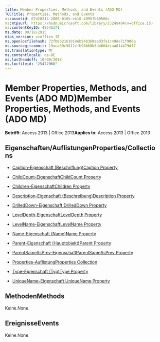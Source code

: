 ```yaml
---
title: Member Properties, Methods, and Events (ADO MD)
TOCTitle: Properties, Methods, and Events
ms:assetid: 67d28214-2805-010b-eb10-4995fb69506c
ms:mtpsurl: https://msdn.microsoft.com/library/JJ249404(v=office.15)
ms:contentKeyID: 48545371
ms.date: 09/18/2015
mtps_version: v=office.15
ms.openlocfilehash: 72fb8b2101018eb94b369aed3fa1c49de71f906a
ms.sourcegitcommit: 19aca09c5812cfb98b68b5d4604dcaa814479df7
ms.translationtype: MT
ms.contentlocale: de-DE
ms.lasthandoff: 10/09/2018
ms.locfileid: "25472968"
---
```

# <a name="member-properties-methods-and-events-ado-md"></a><span data-ttu-id="261cd-102">Member Properties, Methods, and Events (ADO MD)</span><span class="sxs-lookup"><span data-stu-id="261cd-102">Member Properties, Methods, and Events (ADO MD)</span></span>


<span data-ttu-id="261cd-103">**Betrifft**: Access 2013 | Office 2013</span><span class="sxs-lookup"><span data-stu-id="261cd-103">**Applies to**: Access 2013 | Office 2013</span></span>

## <a name="propertiescollections"></a><span data-ttu-id="261cd-104">Eigenschaften/Auflistungen</span><span class="sxs-lookup"><span data-stu-id="261cd-104">Properties/Collections</span></span>

- [<span data-ttu-id="261cd-105">Caption-Eigenschaft (Beschriftung)</span><span class="sxs-lookup"><span data-stu-id="261cd-105">Caption Property</span></span>](caption-property-ado-md.md)

- [<span data-ttu-id="261cd-106">ChildCount-Eigenschaft</span><span class="sxs-lookup"><span data-stu-id="261cd-106">ChildCount Property</span></span>](childcount-property-ado-md.md)

- [<span data-ttu-id="261cd-107">Children-Eigenschaft</span><span class="sxs-lookup"><span data-stu-id="261cd-107">Children Property</span></span>](children-property-ado-md.md)

- [<span data-ttu-id="261cd-108">Description-Eigenschaft (Beschreibung)</span><span class="sxs-lookup"><span data-stu-id="261cd-108">Description Property</span></span>](description-property-ado-md.md)

- [<span data-ttu-id="261cd-109">DrilledDown-Eigenschaft </span><span class="sxs-lookup"><span data-stu-id="261cd-109">DrilledDown Property</span></span>](drilleddown-property-ado-md.md)

- [<span data-ttu-id="261cd-110">LevelDepth-Eigenschaft</span><span class="sxs-lookup"><span data-stu-id="261cd-110">LevelDepth Property</span></span>](leveldepth-property-ado-md.md)

- [<span data-ttu-id="261cd-111">LevelName-Eigenschaft</span><span class="sxs-lookup"><span data-stu-id="261cd-111">LevelName Property</span></span>](levelname-property-ado-md.md)

- [<span data-ttu-id="261cd-112">Name-Eigenschaft (Name)</span><span class="sxs-lookup"><span data-stu-id="261cd-112">Name Property</span></span>](name-property-ado-md.md)

- [<span data-ttu-id="261cd-113">Parent-Eigenschaft (Hauptobjekt)</span><span class="sxs-lookup"><span data-stu-id="261cd-113">Parent Property</span></span>](parent-property-ado-md.md)

- [<span data-ttu-id="261cd-114">ParentSameAsPrev-Eigenschaft</span><span class="sxs-lookup"><span data-stu-id="261cd-114">ParentSameAsPrev Property</span></span>](parentsameasprev-property-ado-md.md)

- [<span data-ttu-id="261cd-115">Properties-Auflistung</span><span class="sxs-lookup"><span data-stu-id="261cd-115">Properties Collection</span></span>](properties-collection-ado.md)

- [<span data-ttu-id="261cd-116">Type-Eigenschaft (Typ)</span><span class="sxs-lookup"><span data-stu-id="261cd-116">Type Property</span></span>](type-property-ado-md.md)

- [<span data-ttu-id="261cd-117">UniqueName-Eigenschaft </span><span class="sxs-lookup"><span data-stu-id="261cd-117">UniqueName Property</span></span>](uniquename-property-ado-md.md)

## <a name="methods"></a><span data-ttu-id="261cd-118">Methoden</span><span class="sxs-lookup"><span data-stu-id="261cd-118">Methods</span></span>

<span data-ttu-id="261cd-119">Keine.</span><span class="sxs-lookup"><span data-stu-id="261cd-119">None.</span></span>

## <a name="events"></a><span data-ttu-id="261cd-120">Ereignisse</span><span class="sxs-lookup"><span data-stu-id="261cd-120">Events</span></span>

<span data-ttu-id="261cd-121">Keine.</span><span class="sxs-lookup"><span data-stu-id="261cd-121">None.</span></span>

